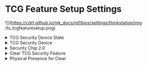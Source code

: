 # TCG Feature Setup Settings #

![](https://cdrt.github.io/mk_docs/ref/bios/settings/thinkstation/img
   /ts_tcgfeaturesetup.png)

<details><summary>TCG Security Device State</summary>

Shows TCG (Trusted Computing Group) Security Device State.

View only.

Possible values: 

1. Discrete TPM 2.0
2. Firmware TPM 2.0

</details>


<details><summary>TCG Security Device</summary>

Select the type of TCG Security Device:

1. Firmware TPM 
2. **Discrete TPM** – Default.

!!! info ""
    Selecting a different option requires additional confirmation.

!!! info ""
    Before changing the TCG Security Device, all TPM related applications must be disabled, otherwise you may not be able to access your data.


</details>


<details><summary>Security Chip 2.0</summary>

Whether to enable TCG security feature.

Options:

1. **Enabled** - Default. 
2. Disabled.

!!! info ""
    When set to `Disabled`, then TxT will be set to `Disabled` automatically and `Clear TCG Security Feature` becomes unavailable. 

| WMI Setting name | Values | SVP / SMP Req'd | AMD/Intel |
|:---|:---|:---|:---|
| SecurityChip | Disabled, Enabled | yes | Both |

</details>


<details><summary>Clear TCG Security Feature</summary>

Available only when `Security Chip 2.0` is `Enabled`.<br>

!!! info ""
    If set to `Yes`, any data in TPM will be cleared.

One of two options:

1.  Yes.
2. **No** – Default.

</details>


<details><summary>Physical Presence for Clear</summary>

Whether confirmation of a user’s physical presence is needed when clearing the security chip.

!!! info ""
    When `Enabled`, the system will display a user confirmation screen when clearing.

1. **Enabled** – Default.
2. Disabled.

| WMI Setting name | Values | SVP / SMP Req'd | AMD/Intel |
|:---|:---|:---|:---|
| PhysicalPresenceforClear | Disabled, Enabled | yes | Both |
</details>